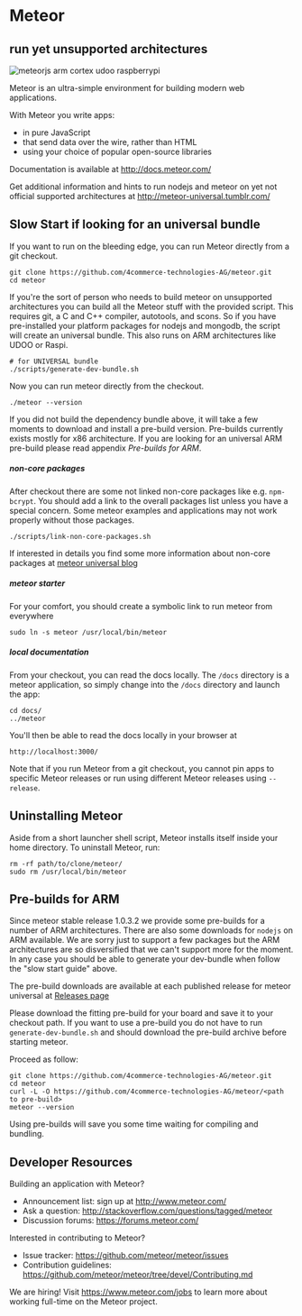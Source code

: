 # Meteor

## run yet unsupported architectures

![meteorjs arm cortex udoo raspberrypi](https://lh3.googleusercontent.com/-N7bR3zreEoA/VFZRK3WdBtI/AAAAAAAAAhA/-8gPsAszTnM/w600-h498-no/meteorjs-udoo-raspi-arm-cortex.png)

Meteor is an ultra-simple environment for building modern web
applications.

With Meteor you write apps:

* in pure JavaScript
* that send data over the wire, rather than HTML
* using your choice of popular open-source libraries

Documentation is available at http://docs.meteor.com/

Get additional information and hints to run nodejs and meteor on yet not official supported architectures at http://meteor-universal.tumblr.com/  

## Slow Start if looking for an universal bundle

If you want to run on the bleeding edge, you
can run Meteor directly from a git checkout.

    git clone https://github.com/4commerce-technologies-AG/meteor.git
    cd meteor

If you're the sort of person who needs to build meteor on unsupported architectures
you can build all the Meteor stuff with the provided script. This requires git, a C and C++ compiler,
autotools, and scons. So if you have pre-installed your platform packages for
nodejs and mongodb, the script will create an universal bundle. This
also runs on ARM architectures like UDOO or Raspi.

    # for UNIVERSAL bundle
    ./scripts/generate-dev-bundle.sh

Now you can run meteor directly from the checkout.

    ./meteor --version

If you did not build the dependency bundle above, it will take a few moments to
download and install a pre-build version. Pre-builds currently exists mostly for
x86 architecture. If you are looking for an universal ARM pre-build please read
appendix _Pre-builds for ARM_.

##### non-core packages

After checkout there are some not linked non-core packages like e.g. `npm-bcrypt`.
You should add a link to the overall packages list unless you have a special concern.
Some meteor examples and applications may not work properly without those packages.

    ./scripts/link-non-core-packages.sh

If interested in details you find some more information about non-core packages at 
[meteor universal blog](http://meteor-universal.tumblr.com/post/111435518849/use-non-core-packages-for-your-meteor-apps)

##### meteor starter

For your comfort, you should create a symbolic link to run meteor from everywhere

    sudo ln -s meteor /usr/local/bin/meteor

##### local documentation

From your checkout, you can read the docs locally. The `/docs` directory is a
meteor application, so simply change into the `/docs` directory and launch
the app:

    cd docs/
    ../meteor

You'll then be able to read the docs locally in your browser at

    http://localhost:3000/

Note that if you run Meteor from a git checkout, you cannot pin apps to specific
Meteor releases or run using different Meteor releases using `--release`.

## Uninstalling Meteor

Aside from a short launcher shell script, Meteor installs itself inside your
home directory. To uninstall Meteor, run:

    rm -rf path/to/clone/meteor/
    sudo rm /usr/local/bin/meteor

## Pre-builds for ARM

Since meteor stable release 1.0.3.2 we provide some pre-builds for a number of ARM
architectures. There are also some downloads for `nodejs` on ARM available. We are
sorry just to support a few packages but the ARM architectures are so disversified
that we can't support more for the moment. In any case you should be able to generate
your dev-bundle when follow the "slow start guide" above.

The pre-build downloads are available at each published release for meteor universal
at [Releases page](https://github.com/4commerce-technologies-AG/meteor/releases)

Please download the fitting pre-build for your board and save it to your checkout
path. If you want to use a pre-build you do not have to run `generate-dev-bundle.sh`
and should download the pre-build archive before starting meteor.

Proceed as follow:

    git clone https://github.com/4commerce-technologies-AG/meteor.git
    cd meteor
    curl -L -O https://github.com/4commerce-technologies-AG/meteor/<path to pre-build>
    meteor --version

Using pre-builds will save you some time waiting for compiling and bundling.

## Developer Resources

Building an application with Meteor?

* Announcement list: sign up at http://www.meteor.com/
* Ask a question: http://stackoverflow.com/questions/tagged/meteor
* Discussion forums: https://forums.meteor.com/

Interested in contributing to Meteor?

* Issue tracker: https://github.com/meteor/meteor/issues
* Contribution guidelines: https://github.com/meteor/meteor/tree/devel/Contributing.md

We are hiring!  Visit https://www.meteor.com/jobs to
learn more about working full-time on the Meteor project.

